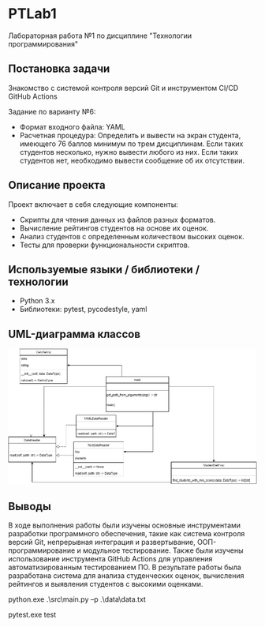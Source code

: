 # PTLab1
Лабораторная работа №1 по дисциплине "Технологии программирования"

## Постановка задачи
Знакомство с системой контроля версий Git и инструментом CI/CD GitHub Actions

Задание по варианту №6:

- Формат входного файла: YAML
- Расчетная процедура: Определить и вывести на экран студента, имеющего 76 баллов минимум по трем дисциплинам. Если таких студентов несколько, нужно вывести любого из них. Если таких студентов нет, необходимо вывести сообщение об
их отсутствии.

## Описание проекта
Проект включает в себя следующие компоненты:
- Скрипты для чтения данных из файлов разных форматов.
- Вычисление рейтингов студентов на основе их оценок.
- Анализ студентов с определенным количеством высоких оценок.
- Тесты для проверки функциональности скриптов.
  
## Используемые языки / библиотеки / технологии
- Python 3.x
- Библиотеки: pytest, pycodestyle, yaml


## UML-диаграмма классов
![UML-диаграмма](img_src/PTLabs.jpg)

## Выводы

В ходе выполнения работы были изучены основные инструментами разработки программного обеспечения, такие как система контроля версий Git, непрерывная интеграция и развертывание, ООП-программирование и модульное тестирование. Также были изучены использование инструмента GitHub Actions для управления автоматизированным тестированием ПО. В результате работы была разработана система для анализа студенческих оценок, вычисления рейтингов и выявления студентов с высокими оценками.


python.exe .\src\main.py –p .\data\data.txt

pytest.exe test
